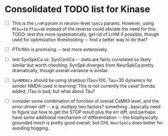 # Consolidated TODO list for Kinase

- [ ] This is the `LrnM` param in neuron-level `SpkCa` params.  However, using `MTau=10` `PTau=40` instead of the reverse could obviate the need for this.  TODO: test this more systematically, get rid of LrnM if possible, though used for optimization thresholding -- find a better way to do that?

- [ ] PThrMin is promising -- test more extensively.

- [ ] test SynSpkCa vs. SynContCa -- dwts are fairly correlated so likely similar but worth checking.  SynSpk diverges from NeurSpkCa pretty dramatically, though overall variance is similar.

- [ ] `SynNMDACa` should be using Urakbuo ITau=100, Tau=30 dynamics for *sender* NMDA used in learning!  This is not currently the case!  Snmda added, ITau is bad, but what about Tau?

- [ ] consider some combination of function of overall CaMKII level, and the error-driven diff -- e.g. multiply two factors?  something.. basically need to figure out how to get the STDP result plus the err diff, and perhaps have some additional mechanism of differentiation -- the biophysically grounded mech is pretty good overall, but CHL `NeurSpkCa` does better for avoiding hogging..

